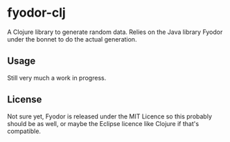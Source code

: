 # fyodor-clj

A Clojure library to generate random data. Relies on the Java library Fyodor under the bonnet to do the actual generation.

## Usage

Still very much a work in progress.

## License

Not sure yet, Fyodor is released under the MIT Licence so this probably should be as well, or maybe the Eclipse licence like Clojure if that's compatible.
